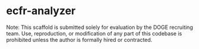 # ecfr-analyzer
 Note: This scaffold is submitted solely for evaluation by the DOGE recruiting team.  Use, reproduction, or modification of any part of this codebase is prohibited unless the author is formally hired or contracted.
